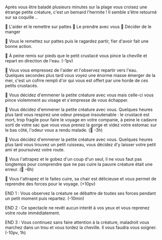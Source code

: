 Après vous être baladé plusieurs minutes sur la plage vous croisez une étrange petite créature, c'est un bernard l'hermite ! Il semble s'être retourné sur sa coquille ..

🤝 L'aider et le remettre sur pattes
💞 Le prendre avec vous
🍖 Décider de le manger

🤝 Vous le remettez sur pattes puis le ragardez partir, fier d'avoir fait une bonne action.

🤝 À peine remis sur pieds que le petit crustacé vous pince la cheville et repart en direction de l'eau. (-1pv)

🤝 Vous vous empressez de l'aider et l'observez repartir vers l'eau. Quelques secondes plus tard vous voyez une énorme masse émerger de la mer, c'est un cofrre rempli d'or qui vous est offert par une horde de ces petits crustacés.


💞 Vous décidez d'emmener la petite créature avec vous mais celle-ci vous pince violemment au visage et s'empresse de vous échapper.

💞 Vous décidez d'emmener la petite créature avec vous. Quelques heures plus tard vous respirez une odeur presque insoutenable : le crustacé est mort, trop fragile pour faire le voyage en votre companie, à peine le cadavre sorti de votre sac que vous vous prenez la gorge et videz votre estomac sur le bas côté, l'odeur vous a rendu malade. (🤢 -3h)

💞 Vous décidez d'emmener la petite créature avec vous. Quelques heures plus tard vous trouvez un petit ruisseau, vous décidez d'y laisser votre petit ami et poursuivez votre route.


🍖 Vous l'attrapez et le gobez d'un coup d'un seul, il ne vous faut pas longtemps pour comprendre que ne pas cuire la pauvre créature était une erreur. (🤢 -6h)

🍖 Vous l'attrapez et le faites cuire, sa chair est délicieuse et vous permet de reprendre des forces pour le voyage. (+10pv)


END 1 : Vous observez la créature se débattre de toutes ses forces pendant un petit moment puis repartez. (-10min)

END 2 : Ce spectacle ne revêt aucun interêt à vos yeux et vous reprenez votre route immédiatement.

END 3 : Vous continuez sans faire attention à la créature, maladroit vous marchez dans un trou et vous tordez la cheville. Il vous faudra vous soigner. (-10pv, 1h)
